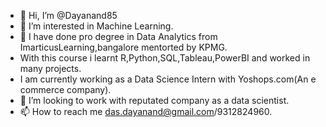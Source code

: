 - 👋 Hi, I’m @Dayanand85
- 👀 I’m interested in Machine Learning.
- 🌱 I have done pro degree in Data Analytics from ImarticusLearning,bangalore mentorted by KPMG.
- With this course i learnt R,Python,SQL,Tableau,PowerBI and worked in many projects.
- I am currently working as a Data Science Intern with Yoshops.com(An e commerce company).
- 💞️ I’m looking to work with reputated company as a data scientist.
- 📫 How to reach me das.dayanand@gmail.com/9312824960.

<!---
Dayanand85/Dayanand85 is a ✨ special ✨ repository because its `README.md` (this file) appears on your GitHub profile.
You can click the Preview link to take a look at your changes.
--->
